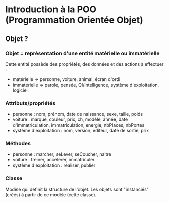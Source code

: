 # Introduction à la POO (Programmation Orientée Objet)

## Objet ?

### Objet = représentation d'une entité matérielle ou immatérielle

Cette entité possède des propriétés, des données et des actions à effectuer :

- matérielle => personne, voiture, animal, écran d'ordi
- immatérielle => parole, pensée, QI/intelligence, système d'exploitation, logiciel

### Attributs/propriétés

- personne : nom, prénom, date de naissance, sexe, taille, poids
- voiture : marque, couleur, prix, ch, modèle, année, date d'immatriculation, immatriculation, energie, nbPlaces, nbPortes
- système d'exploitation : nom, version, editeur, date de sortie, prix

### Méthodes

- personne : marcher, seLever, seCoucher, naitre
- voiture : freiner, accelerer, immatriculer
- système d'exploitation : realiser, publier

### Classe

Modèle qui définit la structure de l'objet. Les objets sont "instanciés" (créés) à partir de ce modèle (cette classe).
